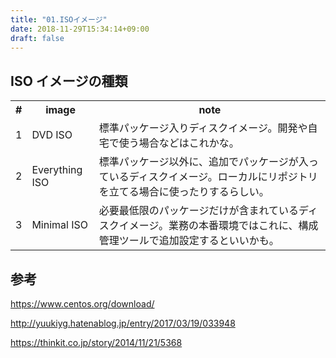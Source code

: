 ```yaml
---
title: "01.ISOイメージ"
date: 2018-11-29T15:34:14+09:00
draft: false
---
```


## ISO イメージの種類

<table>
    <tr>
        <th>#</th>
        <th>image</th>
        <th>note</th>
    </tr>
    <tr>
        <td>1</td>
        <td>DVD ISO</td>
        <td>標準パッケージ入りディスクイメージ。開発や自宅で使う場合などはこれかな。</td>
    </tr>
    <tr>
        <td>2</td>
        <td>Everything ISO</td>
        <td>標準パッケージ以外に、追加でパッケージが入っているディスクイメージ。ローカルにリポジトリを立てる場合に使ったりするらしい。</td>
    </tr>
    <tr>
        <td>3</td>
        <td>Minimal ISO</td>
        <td>必要最低限のパッケージだけが含まれているディスクイメージ。業務の本番環境ではこれに、構成管理ツールで追加設定するといいかも。</td>
    </tr>
</table>

## 参考

<https://www.centos.org/download/>

<http://yuukiyg.hatenablog.jp/entry/2017/03/19/033948>

<https://thinkit.co.jp/story/2014/11/21/5368>
